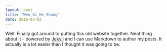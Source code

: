 ```yaml
---
layout: post
title: "Wen_Xi_He_Shang"
date: 2016-03-03
---
```


Well. Finally got around to putting this old website together. Neat thing about it - powered by [Jekyll](http://jekyllrb.com) and I can use Markdown to author my posts. It actually is a lot easier than I thought it was going to be.
